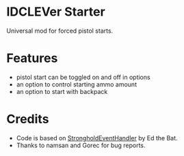 # IDCLEVer Starter
Universal mod for forced pistol starts.

# Features
* pistol start can be toggled on and off in options
* an option to control starting ammo amount
* an option to start with backpack

# Credits
* Code is based on [StrongholdEventHandler](https://github.com/Realm667/Re-Releases/blob/master/stronghold/zscript.txt) by Ed the Bat.
* Thanks to namsan and Gorec for bug reports.
